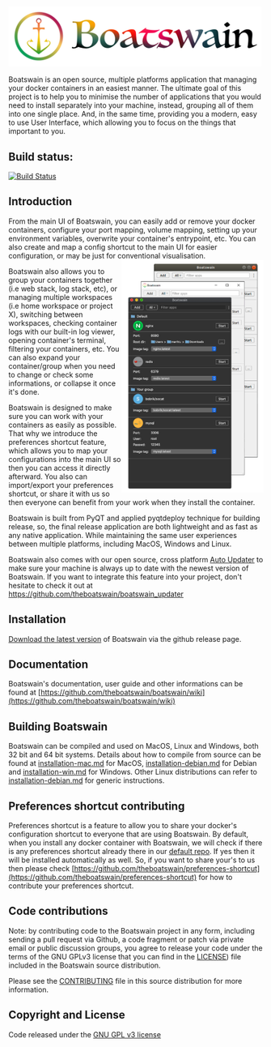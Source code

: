 
  
<img src="https://raw.githubusercontent.com/theboatswain/boatswain/DevMaster/images/boatswain.png" width="500" />    
  
Boatswain is an open source, multiple platforms application that managing your docker containers in an easiest manner. The ultimate goal of this project is to help you to minimise the number of applications that you would need to install separately into your machine, instead, grouping all of them into one single place. And, in the same time, providing you a modern, easy to use User Interface, which allowing you to focus on the things that important to you.  
  
## Build status:  
  
[![Build Status](https://travis-ci.com/theboatswain/boatswain_updater.svg?branch=master)](https://travis-ci.com/theboatswain/boatswain_updater)  
  
## Introduction  
  
From the main UI of Boatswain, you can easily add or remove your docker containers, configure your port mapping, volume mapping, setting up your environment variables, overwrite your container's entrypoint, etc. You can also create and map a config shortcut to the main UI for easier configuration, or may be just for conventional visualisation.   
<img align="right" src="https://raw.githubusercontent.com/theboatswain/boatswain/DevMaster/images/main-app-cross.png" width="280" />    
  
Boatswain also allows you to group your containers together (i.e web stack, log stack, etc), or managing multiple workspaces (i.e home workspace or project X), switching between workspaces, checking container logs with our built-in log viewer, opening container's terminal, filtering your containers, etc. You can also expand your container/group when you need to change or check some informations, or collapse it once it's done.   

Boatswain is designed to make sure you can work with your containers as easily as possible. That why we introduce the preferences shortcut feature, which allows you to map your configurations into the main UI so then you can access it directly afterward. You also can import/export your preferences shortcut, or share it with us so then everyone can benefit from your work when they install the container. 
  
Boatswain is built from PyQT and applied pyqtdeploy technique for building release, so, the final release application are both lightweight and as fast as any native application. While maintaining the same user experiences between multiple platforms, including MacOS, Windows and Linux.  
  
Boatswain also comes with our open source, cross platform [Auto Updater](https://github.com/theboatswain/boatswain_updater)  to make sure your machine is always up to date with the newest version of Boatswain. If you want to integrate this feature into your project, don't hesitate to check it out at  https://github.com/theboatswain/boatswain_updater  
  
## Installation  
[Download the latest version](https://github.com/theboatswain/boatswain/releases) of Boatswain via the github release page.  
  
## Documentation  
Boatswain's documentation, user guide and other informations can be found at [https://github.com/theboatswain/boatswain/wiki](https://github.com/theboatswain/boatswain/wiki)  
  
## Building Boatswain  
Boatswain can be compiled and used on MacOS, Linux and Windows, both 32 bit and 64 bit systems. Details about how to compile from source can be found at [installation-mac.md](https://github.com/theboatswain/boatswain/blob/master/installation-mac.md) for MacOS,  [installation-debian.md](https://github.com/theboatswain/boatswain/blob/master/installation-debian.md) for Debian  and [installation-win.md](https://github.com/theboatswain/boatswain/blob/master/installation-win.md)  for Windows. Other Linux distributions can refer to [installation-debian.md](https://github.com/theboatswain/boatswain/blob/master/installation-debian.md) for generic instructions.  

## Preferences shortcut contributing  
Preferences shortcut is a feature to allow you to share your docker's configuration shortcut to everyone that are using Boatswain. By default, when you install any docker container with Boatswain, we will check if there is any preferences shortcut already there in our [default repo](https://github.com/theboatswain/preferences-shortcut). If yes then it will be installed automatically as well. So, if you want to share your's to us then please check [https://github.com/theboatswain/preferences-shortcut](https://github.com/theboatswain/preferences-shortcut) for how to contribute your preferences shortcut.

## Code contributions  
Note: by contributing code to the Boatswain project in any form, including sending a pull request via Github, a code fragment or patch via private email or public discussion groups, you agree to release your code under the terms of the GNU GPLv3 license that you can find in the [LICENSE](https://github.com/theboatswain/boatswain/blob/master/LICENSE)) file included in the Boatswain source distribution.  
  
Please see the [CONTRIBUTING](https://github.com/theboatswain/boatswain/blob/master/CONTRIBUTING) file in this source distribution for more information.  
  
## Copyright and License  
Code released under the [GNU GPL v3 license](https://github.com/theboatswain/boatswain/blob/master/LICENSE)